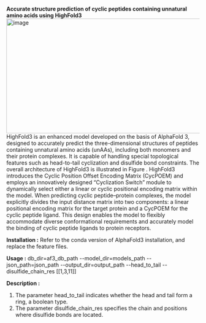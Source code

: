 **Accurate structure prediction of cyclic peptides containing unnatural amino acids using HighFold3**
<img width="804" height="299" alt="image" src="https://github.com/user-attachments/assets/42c44b13-f929-4082-9460-fcb86c415301" />
HighFold3 is an enhanced model developed on the basis of AlphaFold 3, designed to accurately predict the three-dimensional structures of peptides containing unnatural amino acids (unAAs), including both monomers and their protein complexes. It is capable of handling special topological features such as head-to-tail cyclization and disulfide bond constraints. The overall architecture of HighFold3 is illustrated in Figure . HighFold3 introduces the Cyclic Position Offset Encoding Matrix (CycPOEM) and employs an innovatively designed “Cyclization Switch” module to dynamically select either a linear or cyclic positional encoding matrix within the model.
When predicting cyclic peptide–protein complexes, the model explicitly divides the input distance matrix into two components: a linear positional encoding matrix for the target protein and a CycPOEM for the cyclic peptide ligand. This design enables the model to flexibly accommodate diverse conformational requirements and accurately model the binding of cyclic peptide ligands to protein receptors.

**Installation :**
Refer to the conda version of AlphaFold3 installation, and replace the feature files.

**Usage :**
db_dir=af3_db_path
--model_dir=models_path
--json_path=json_path
--output_dir=output_path
--head_to_tail
--disulfide_chain_res [[1,3,11]]

**Description :**
1.	The parameter head_to_tail indicates whether the head and tail form a ring, a boolean type.
2.	The parameter disulfide_chain_res specifies the chain and positions where disulfide bonds are located.

